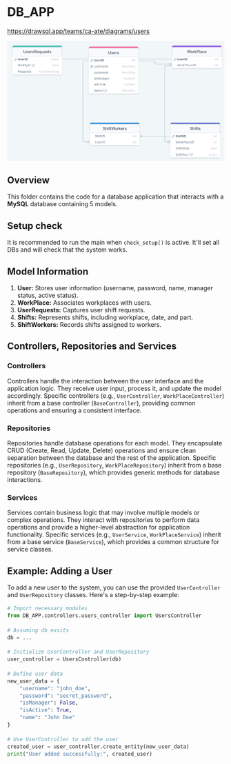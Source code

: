 # DB_APP

https://drawsql.app/teams/ca-ate/diagrams/users

![tables.png](tables.png)

## Overview

This folder contains the code for a database application that interacts with a **MySQL** database containing 5 models.

## Setup check
It is recommended to run the main when `check_setup()` is active. It'll set all DBs and will check that the system works.

## Model Information

1. **User:** Stores user information (username, password, name, manager status, active status).
2. **WorkPlace:** Associates workplaces with users.
3. **UserRequests:** Captures user shift requests.
4. **Shifts:** Represents shifts, including workplace, date, and part.
5. **ShiftWorkers:** Records shifts assigned to workers.

## Controllers, Repositories and Services

### Controllers

Controllers handle the interaction between the user interface and the application logic. They receive user input, process it, and update the model accordingly. Specific controllers (e.g., `UserController`, `WorkPlaceController`) inherit from a base controller (`BaseController`), providing common operations and ensuring a consistent interface.

### Repositories

Repositories handle database operations for each model. They encapsulate CRUD (Create, Read, Update, Delete) operations and ensure clean separation between the database and the rest of the application. Specific repositories (e.g., `UserRepository`, `WorkPlaceRepository`) inherit from a base repository (`BaseRepository`), which provides generic methods for database interactions.

### Services

Services contain business logic that may involve multiple models or complex operations. They interact with repositories to perform data operations and provide a higher-level abstraction for application functionality. Specific services (e.g., `UserService`, `WorkPlaceService`) inherit from a base service (`BaseService`), which provides a common structure for service classes.

## Example: Adding a User

To add a new user to the system, you can use the provided `UserController` and `UserRepository` classes. Here's a step-by-step example:

```python
# Import necessary modules
from DB_APP.controllers.users_controller import UsersController

# Assuming db exsits
db = ...

# Initialize UserController and UserRepository
user_controller = UsersController(db)

# Define user data
new_user_data = {
    "username": "john_doe",
    "password": "secret_password",
    "isManager": False,
    "isActive": True,
    "name": "John Doe"
}

# Use UserController to add the user
created_user = user_controller.create_entity(new_user_data)
print("User added successfully:", created_user)
```

